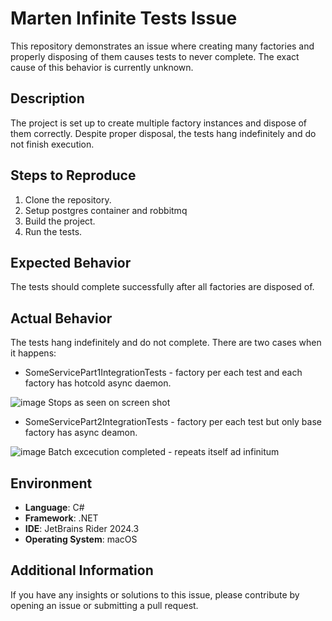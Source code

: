 # Marten Infinite Tests Issue

This repository demonstrates an issue where creating many factories and properly disposing of them causes tests to never complete. The exact cause of this behavior is currently unknown.

## Description

The project is set up to create multiple factory instances and dispose of them correctly. Despite proper disposal, the tests hang indefinitely and do not finish execution.

## Steps to Reproduce

1. Clone the repository.
2. Setup postgres container and robbitmq
3. Build the project.
4. Run the tests.

## Expected Behavior

The tests should complete successfully after all factories are disposed of.

## Actual Behavior

The tests hang indefinitely and do not complete. 
There are two cases when it happens:
- SomeServicePart1IntegrationTests - factory per each test and each factory has hotcold async daemon.

![image](https://github.com/user-attachments/assets/23cbe958-cd38-4abc-a6d7-b223f9fc1422)
Stops as seen on screen shot


- SomeServicePart2IntegrationTests - factory per each test but only base factory has async deamon.

![image](https://github.com/user-attachments/assets/be3ea03b-fcb9-42dd-8034-10e3a31f5317)
Batch excecution completed - repeats itself ad infinitum

## Environment

- **Language**: C#
- **Framework**: .NET
- **IDE**: JetBrains Rider 2024.3
- **Operating System**: macOS

## Additional Information

If you have any insights or solutions to this issue, please contribute by opening an issue or submitting a pull request.

